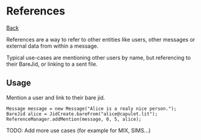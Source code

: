 References
==========

[Back](index.md)

References are a way to refer to other entities like users, other messages or external data from within a message.

Typical use-cases are mentioning other users by name, but referencing to their BareJid, or linking to a sent file.

## Usage

Mention a user and link to their bare jid.
```
Message message = new Message("Alice is a realy nice person.");
BareJid alice = JidCreate.bareFrom("alice@capulet.lit");
ReferenceManager.addMention(message, 0, 5, alice);
```

TODO: Add more use cases (for example for MIX, SIMS...)